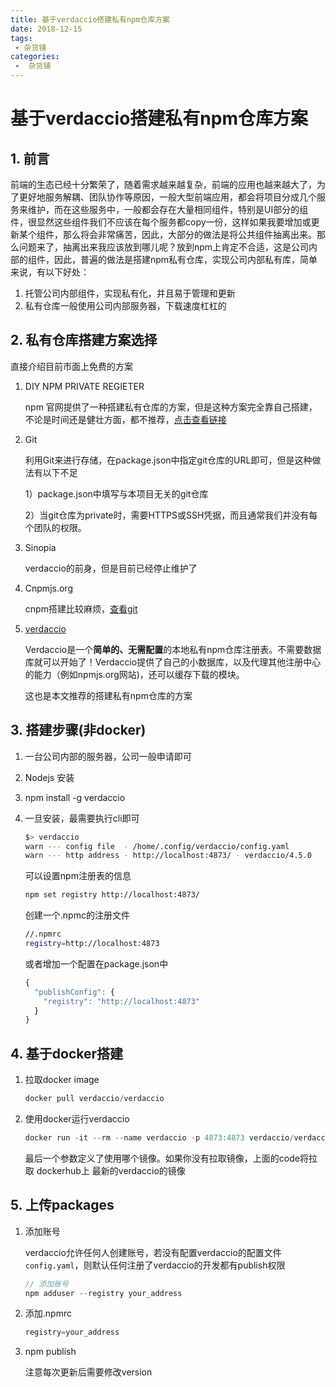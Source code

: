 ```yaml
---
title: 基于verdaccio搭建私有npm仓库方案
date: 2018-12-15
tags:
 - 杂货铺
categories:
 -  杂货铺
---
```


# 基于verdaccio搭建私有npm仓库方案

## 1. 前言

前端的生态已经十分繁荣了，随着需求越来越复杂，前端的应用也越来越大了，为了更好地服务解耦、团队协作等原因，一般大型前端应用，都会将项目分成几个服务来维护，而在这些服务中，一般都会存在大量相同组件，特别是UI部分的组件，很显然这些组件我们不应该在每个服务都copy一份，这样如果我要增加或更新某个组件，那么将会非常痛苦，因此，大部分的做法是将公共组件抽离出来。那么问题来了，抽离出来我应该放到哪儿呢？放到npm上肯定不合适，这是公司内部的组件，因此，普遍的做法是搭建npm私有仓库，实现公司内部私有库，简单来说，有以下好处：

1. 托管公司内部组件，实现私有化，并且易于管理和更新
2. 私有仓库一般使用公司内部服务器，下载速度杠杠的

## 2. 私有仓库搭建方案选择

直接介绍目前市面上免费的方案

1. DIY NPM PRIVATE REGIETER

   npm 官网提供了一种搭建私有仓库的方案，但是这种方案完全靠自己搭建，不论是时间还是健壮方面，都不推荐，[点击查看链接](https://docs.npmjs.com/misc/registry.html)

2. Git 

   利用Git来进行存储，在package.json中指定git仓库的URL即可，但是这种做法有以下不足

   1）package.json中填写与本项目无关的git仓库

   2）当git仓库为private时，需要HTTPS或SSH凭据，而且通常我们并没有每个团队的权限。

3. Sinopia

   verdaccio的前身，但是目前已经停止维护了

4. Cnpmjs.org

   cnpm搭建比较麻烦，[查看git](https://github.com/cnpm/cnpmjs.org)

5. [verdaccio](https://www.npmjs.com/package/verdaccio)

   Verdaccio是一个**简单的、无需配置**的本地私有npm仓库注册表。不需要数据库就可以开始了！Verdaccio提供了自己的小数据库，以及代理其他注册中心的能力（例如npmjs.org网站)，还可以缓存下载的模块。

   这也是本文推荐的搭建私有npm仓库的方案

## 3. 搭建步骤(非docker)

1. 一台公司内部的服务器，公司一般申请即可

2. Nodejs 安装

3. npm install -g verdaccio

4. 一旦安装，最需要执行cli即可

   ```bash
   $> verdaccio
   warn --- config file  - /home/.config/verdaccio/config.yaml
   warn --- http address - http://localhost:4873/ - verdaccio/4.5.0
   ```

   可以设置npm注册表的信息

   ```bash
   npm set registry http://localhost:4873/
   ```

   创建一个.npmc的注册文件

   ```bash
   //.npmrc
   registry=http://localhost:4873
   ```

   或者增加一个配置在package.json中

   ```js
   {
     "publishConfig": {
       "registry": "http://localhost:4873"
     }
   }
   ```

## 4. 基于docker搭建

1. 拉取docker image

   ```js
   docker pull verdaccio/verdaccio
   ```

2. 使用docker运行verdaccio

   ```js
   docker run -it --rm --name verdaccio -p 4873:4873 verdaccio/verdaccio
   ```

   最后一个参数定义了使用哪个镜像。如果你没有拉取镜像，上面的code将拉取 dockerhub上 最新的verdaccio的镜像

## 5. 上传packages

1. 添加账号

   verdaccio允许任何人创建账号，若没有配置verdaccio的配置文件`config.yaml`，则默认任何注册了verdaccio的开发都有publish权限

   ```js
   // 添加账号
   npm adduser --registry your_address
   ```

2. 添加.npmrc

   ```js
   registry=your_address
   ```

3. npm publish

   注意每次更新后需要修改version



































































































































